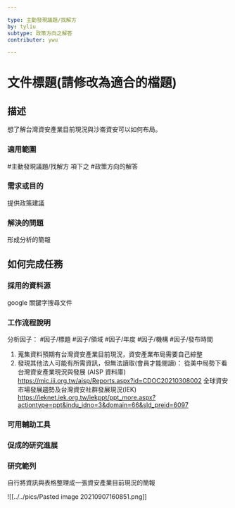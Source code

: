 ```yaml
---

type: 主動發現議題/找解方
by: tyliu
subtype: 政策方向之解答
contributer: ywu

---
```


# 文件標題(請修改為適合的檔題)


## 描述
想了解台灣資安產業目前現況與沙崙資安可以如何布局。

### 適用範圍
#主動發現議題/找解方   項下之  #政策方向的解答

### 需求或目的
提供政策建議

### 解決的問題
形成分析的簡報


## 如何完成任務
### 採用的資料源
google 關鍵字搜尋文件

### 工作流程說明
分析因子： #因子/標題  #因子/領域  #因子/年度  #因子/機構 #因子/發布時間 


1. 蒐集資料預期有台灣資安產業目前現況，資安產業布局需要自己綜整
2. 發現其他法人可能有所需資訊，但無法讀取(會員才能閱讀)：
      從美中局勢下看台灣資安產業現況與發展 (AISP 資料庫) https://mic.iii.org.tw/aisp/Reports.aspx?id=CDOC20210308002 
      全球資安市場發展趨勢及台灣資安社群發展現況(IEK) https://ieknet.iek.org.tw/iekppt/ppt_more.aspx?actiontype=ppt&indu_idno=3&domain=66&sld_preid=6097

### 可用輔助工具


### 促成的研究進展


### 研究範列
自行將資訊與表格整理成一張資安產業目前現況的簡報

![[../../pics/Pasted image 20210907160851.png]]
